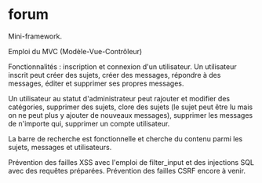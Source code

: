 # forum
 
Mini-framework.

Emploi du MVC (Modèle-Vue-Contrôleur)

Fonctionnalités :
inscription et connexion d'un utilisateur.
Un utilisateur inscrit peut créer des sujets, créer des messages, répondre à des messages, éditer et supprimer ses propres messages.

Un utilisateur au statut d'administrateur peut rajouter et modifier des catégories, supprimer des sujets, clore des sujets (le sujet peut être lu mais on ne peut plus y ajouter de nouveaux messages), supprimer les messages de n'importe qui, supprimer un compte utilisateur. 

La barre de recherche est fonctionnelle et cherche du contenu parmi les sujets, messages et utilisateurs.

Prévention des failles XSS avec l'emploi de filter_input et des injections SQL avec des requêtes préparées.
Prévention des failles CSRF encore à venir. 
